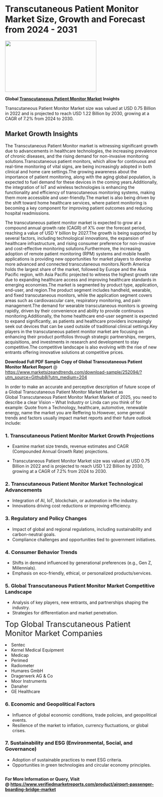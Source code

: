 <H1>Transcutaneous Patient Monitor Market Size, Growth and Forecast from 2024 - 2031</H1><img class="aligncenter size-medium wp-image-584254" src="https://thirdeyenews.in/wp-content/uploads/2024/09/Global-Market-Research-300x168.jpeg" alt="" width="300" height="168" /><p><strong>Global&nbsp;<a href="https://www.marketsizeandtrends.com/download-sample/252094/?utm_source=Github8j?utm_medium=204">Transcutaneous Patient Monitor Market</a> Insights</strong></p><p>Transcutaneous Patient Monitor Market size was valued at USD 0.75 Billion in 2022 and is projected to reach USD 1.22 Billion by 2030, growing at a CAGR of 7.2% from 2024 to 2030.</p><p><h2>Market Growth Insights</h2> <p>The Transcutaneous Patient Monitor market is witnessing significant growth due to advancements in healthcare technologies, the increasing prevalence of chronic diseases, and the rising demand for non-invasive monitoring solutions.Transcutaneous patient monitors, which allow for continuous and real-time monitoring of vital signs, are being increasingly adopted in both clinical and home care settings.The growing awareness about the importance of patient monitoring, along with the aging global population, is expected to fuel demand for these devices in the coming years.Additionally, the integration of IoT and wireless technologies is enhancing the functionality and efficiency of transcutaneous monitoring systems, making them more accessible and user-friendly.The market is also being driven by the shift toward home healthcare services, where patient monitoring is becoming a key component for improving patient outcomes and reducing hospital readmissions.</p> <p>The transcutaneous patient monitor market is expected to grow at a compound annual growth rate (CAGR) of X% over the forecast period, reaching a value of USD Y billion by 2027.The growth is being supported by several factors, including technological innovations, the expansion of healthcare infrastructure, and rising consumer preference for non-invasive and cost-effective monitoring solutions.Furthermore, the increasing adoption of remote patient monitoring (RPM) systems and mobile health applications is providing new opportunities for market players to develop more advanced and connected transcutaneous monitors.North America holds the largest share of the market, followed by Europe and the Asia Pacific region, with Asia Pacific projected to witness the highest growth rate due to expanding healthcare access and improving healthcare standards in emerging economies.The market is segmented by product type, application, end-user, and region.The product segment includes handheld, wearable, and fixed transcutaneous monitors, while the application segment covers areas such as cardiovascular care, respiratory monitoring, and pain management.The demand for wearable transcutaneous monitors is growing rapidly, driven by their convenience and ability to provide continuous monitoring.Additionally, the home healthcare end-user segment is expected to expand significantly, as patients and healthcare providers increasingly seek out devices that can be used outside of traditional clinical settings.Key players in the transcutaneous patient monitor market are focusing on enhancing their product portfolios through strategic partnerships, mergers, acquisitions, and investments in research and development to stay competitive.The competitive landscape is also evolving with the rise of new entrants offering innovative solutions at competitive prices.<p><span class=""><strong>Download Full PDF Sample Copy of Global Transcutaneous Patient Monitor Market Report</strong> @ <a href="https://www.marketsizeandtrends.com/download-sample/252094/?utm_source=Github8j?utm_medium=204" target="_blank">https://www.marketsizeandtrends.com/download-sample/252094/?utm_source=Github8j?utm_medium=204</a></span></p><p>In order to make an accurate and perceptive description of future scope of a Global&nbsp;Transcutaneous Patient Monitor Market Market as Global&nbsp;Transcutaneous Patient Monitor Market Market of 2025, you need to describe a clear Vision &ndash; What Industry or Linda can you think of for example: Quote from a Technology, healthcare, automotive, renewable energy, name the market you are Reffering to.However, some general trends and factors usually impact market reports and their future outlook include:</p><h3>1.&nbsp;<strong>Transcutaneous Patient Monitor Market Growth Projections</strong></h3><ul><li>Examine market size trends, revenue estimates and CAGR (Compounded Annual Growth Rate) projections.</li><li><p>Transcutaneous Patient Monitor Market size was valued at USD 0.75 Billion in 2022 and is projected to reach USD 1.22 Billion by 2030, growing at a CAGR of 7.2% from 2024 to 2030.</p></li></ul><h3>2.&nbsp;<strong>Transcutaneous Patient Monitor Market Technological Advancements</strong></h3><ul><li>Integration of AI, IoT, blockchain, or automation in the industry.</li><li>Innovations driving cost reductions or improving efficiency.</li></ul><h3>3.&nbsp;<strong>Regulatory and Policy Changes</strong></h3><ul><li>Impact of global and regional regulations, including sustainability and carbon-neutral goals.</li><li>Compliance challenges and opportunities tied to government initiatives.</li></ul><h3>4.&nbsp;<strong>Consumer Behavior Trends</strong></h3><ul><li>Shifts in demand influenced by generational preferences (e.g., Gen Z, Millennials).</li><li>Emphasis on eco-friendly, ethical, or personalized products/services.</li></ul><h3>5.&nbsp;<strong>Global Transcutaneous Patient Monitor Market Competitive Landscape</strong></h3><ul><li>Analysis of key players, new entrants, and partnerships shaping the industry.</li><li>Strategies for differentiation and market penetration.</li></ul><p data-pm-slice="1 1 []"><span style="color: inherit; font-family: inherit; font-size: 25px;">Top Global Transcutaneous Patient Monitor Market Companies</span></p><div class="" data-test-id=""><p><li>Sentec</li><li> Kernel Medical Equipment</li><li> Medicap</li><li> Perimed</li><li> Radiometer</li><li> Humares GmbH</li><li> Dragerwerk AG & Co</li><li> Moor Instruments</li><li> Danaher</li><li> GE Healthcare</li></p></div><h3>6.&nbsp;<strong>Economic and Geopolitical Factors</strong></h3><ul><li>Influence of global economic conditions, trade policies, and geopolitical events.</li><li>Resilience of the market to inflation, currency fluctuations, or global crises.</li></ul><h3>7.&nbsp;<strong>Sustainability and ESG (Environmental, Social, and Governance)</strong></h3><ul><li>Adoption of sustainable practices to meet ESG criteria.</li><li>Opportunities in green technologies and circular economy principles.</li></ul><h2><strong style="font-size: 14px;">For More Information or Query, Visit @&nbsp;</strong><a style="background-color: #ffffff; font-size: 14px;" href="https://www.marketsizeandtrends.com/report/transcutaneous-patient-monitor-market/" target="_blank">https://www.verifiedmarketreports.com/product/airport-passenger-boarding-bridge-market</a></h2>